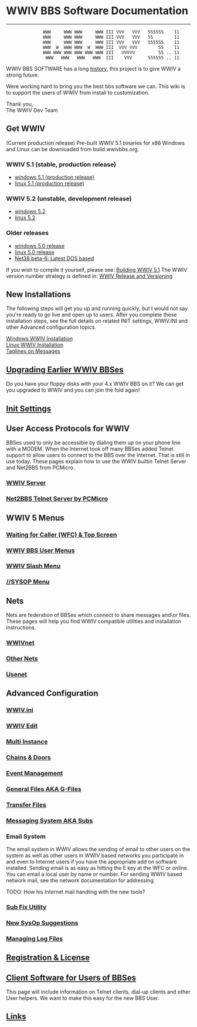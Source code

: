 
# WWIV BBS Software Documentation
***
```
              WWW     WWW WWW     WWW III VVV   VVV   555555    11
              WWW     WWW WWW     WWW III VVV   VVV   55        11
              WWW     WWW WWW     WWW III VVV   VVV   555555    11
              WWW  W  WWW WWW  W  WWW III  VVV VVV        55    11
              WWW WWW WWW WWW WWW WWW III   VVVVV         55 .. 11
               WWW   WWW   WWW   WWW  III    VVV      555555 .. 11
```

WWIV BBS SOFTWARE has a long [history](history.md), this project is to give WWIV a strong future.

Were working hard to bring you the best bbs software we can. This wiki is to support the users of WWIV from install to customization.

Thank you,  
The WWIV Dev Team 

## Get WWIV
(Current production release)
Pre-built WWIV 5.1 binaries for x86 Windows and Linux can be downloaded from build.wwivbbs.org.


### WWIV 5.1 (stable, production release) 

* [windows 5.1 (production release)](https://build.wwivbbs.org/jenkins/job/wwiv_5.1/label=windows/lastSuccessfulBuild/artifact/) 
* [linux 5.1 (production release)](https://build.wwivbbs.org/jenkins/job/wwiv_5.1/label=linux/lastSuccessfulBuild/artifact/) 


### WWIV 5.2 (unstable, development release)

* [windows 5.2](https://build.wwivbbs.org/jenkins/job/wwiv/label=windows/lastSuccessfulBuild/artifact/) 
* [linux 5.2](https://build.wwivbbs.org/jenkins/job/wwiv/label=linux/lastSuccessfulBuild/artifact/) 


### Older releases

* [windows 5.0 release](https://github.com/wwivbbs/wwiv/files/61304/wwiv500-win32.zip)
* [linux 5.0 release](https://github.com/wwivbbs/wwiv/files/61302/wwiv500-linux.tar.gz)
* [Net38 beta-6: Latest DOS based](https://github.com/wwivbbs/wwiv/files/61303/net38b6.zip)

If you wish to compile it yourself, please see: [Building WWIV 5.1](build_wwiv_5.md)
The WWIV version number strategy is defined in: [WWIV Release and Versioning](wwiv_releases_and_versioning.md)

## New Installations
The following steps will get you up and running quickly, but I would not say
you're ready to go live and open up to users. After you complete these installation 
steps, see the full details on related INIT settings, WWIV.INI and other Advanced 
configuration topics.

[Windows WWIV Installation](windows_installation.md)  
[Linux WWIV Installation](linux_installation.md)  
[Taglines on Messages](taglines.md)  

## [Upgrading Earlier WWIV BBSes](wwiv_4x_upgrade.md)
Do you have your floppy disks with your 4.x WWIV BBS on it? We can get you upgraded to WWIV
and you can join the fold again!

## [Init Settings](init.md)
## User Access Protocols for WWIV
BBSes used to only be accessible by dialing them up on your phone line with a MODEM. When 
the Internet took off many BBSes added Telnet support to allow users to connect to the BBS
over the Internet. That is still in use today. These pages explain how to use the WWIV 
builtin Telnet Server and Net2BBS from PCMicro.
### [WWIV Server](wwiv_5_telnet_server.md)
### [Net2BBS Telnet Server by PCMicro](net2bbs.md)

## WWIV 5 Menus  
### [Waiting for Caller (WFC) & Top Screen](waiting_for_callers.md)  
### [WWIV BBS User Menus](main_menu.md)  
### [WWIV Slash Menu](slash_menu.md)  
### [//SYSOP Menu](sysop_menu.md)

## Nets
Nets are federation of BBSes which connect to share messages and\or files. 
These pages will help you find WWIV compatible utilities and installation instructions.
### [WWIVnet](wwivnet.md)
### [Other Nets](other_nets.md)
### [Usenet](usenet.md)

## Advanced Configuration
### [WWIV.ini](wwivini.md)  
### [WWIV Edit](wwivedit.md)  
### [Multi Instance](multinode.md)  
### [Chains & Doors](doors.md)  
### [Event Management](eventmgmt.md)  
### [General Files AKA G-Files](gfiles.md)  
### [Transfer Files](transfers.md)  
### [Messaging System AKA Subs](messaging_system.md)  
### Email System  

The email system in WWIV allows the sending of email to other users on the system as well as other users in WWIV based networks you participate in and even to Internet users if you have the appropriate add on software installed. Sending email is as easy as hitting the E key at the WFC or online.  You can email a local user by name or number.  For sending WWIV based network mail, see the network documentation for addressing. 

TODO: How his Internet mail handling with the new tools?

### [Sub Fix Utility](fix.md)
### [New SysOp Suggestions](newsysop.md)
### [Managing Log Files](logfiles.md)

## [Registration & License](license.md)

## [Client Software for Users of BBSes](clients.md)
This page will include information on Telnet clients, dial-up clients
and other User helpers. We want to make this easy for the new BBS User.

## [Links](links.md)
